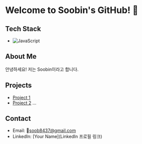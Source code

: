 # Welcome to Soobin's GitHub! 👋

## Tech Stack
- ![JavaScript](https://img.shields.io/badge/JavaScript-F7DF1E?style=flat-square&logo=javascript&logoColor=white)

## About Me
안녕하세요! 저는 Soobin이라고 합니다.

## Projects
- [Project 1]([MoovDa](https://github.com/codestates-seb/seb44_main_020))
- [Project 2]([StackoverFlow](https://github.com/codestates-seb/seb44_pre_024))
...

## Contact
- Email: soob8437@gmail.com
- LinkedIn: [Your Name](LinkedIn 프로필 링크)
